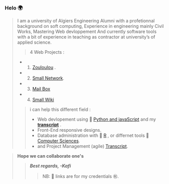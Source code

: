 ### Helo 🌍 

>I am a university of Algiers Engineering  Alumni with a profetionnal background on soft computing,
Experience in engineering mainly Civil Works, Mastering Web devloppement And currently software tools with a bit of experience in teaching as contractor at university’s of applied science.
>>4 Web Projects  :
>- 1. [Zouloulou](https://youtu.be/adUXjfNohmw) .
>- 2. [Small Network](https://www.youtube.com/watch?v=H5g-S4LF7rA).
>- 3. [Mail Box](https://youtu.be/8hLDxBDQugY)
>- 4. [Small Wiki](https://youtu.be/afFiHaY1WRg)
>>i can help this different field  :
>>- Web devlopement using 🔗 [Python and javaScript](https://credentials.edx.org/credentials/7ca9badd84c344d593af5aeb759ad5c4/) and my __[transcript](https://records.edx.org/90f4789c25494670ade712cc8b590f5c)__  . 
>>- Front-End responsive designs.
>>- Database administration with 🔗 [R](https://courses.edx.org/certificates/4217a624e961448f83b408477323da42) , or differnet tools 🔗 [Computer Sciences](https://certificates.cs50.io/a8536a9a-99ea-40c9-a7d7-b9d18b188446.pdf?size=letter). 
>>- and Project Management (agile) [Transcript](https://credentials.edx.org/records/programs/shared/f0f85dca2e214b2fb8d050e021bf763b).

>**Hope we can collaborate one's** 
>>***Best regards, -Kafi***
>>>NB: 🔗 links are for my credentials ㊗️. 

